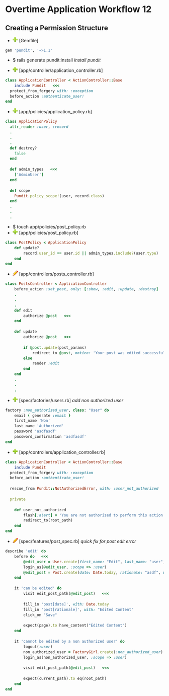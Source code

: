# Overtime Application Workflow 12

## Creating a Permission Structure

- ![add](plus.png) [Gemfile]
```rb
gem 'pundit', '~>1.1'
```

- $ rails generate pundit:install *install pundit*

- ![add](plus.png) [app/controller/application_controller.rb]
```rb
class ApplicationController < ActionController::Base
	include Pundit   <<<
  protect_from_forgery with: :exception
  before_action :authenticate_user!
end
```

- ![add](plus.png) [app/policies/application_policy.rb]
```rb
class ApplicationPolicy
  attr_reader :user, :record
  .
  .
  .
  def destroy?
    false
  end

  def admin_types   <<<
    ['AdminUser']
  end

  def scope
    Pundit.policy_scope!(user, record.class)
  end
  .
  .
  .

```

- $ touch app/policies/post_policy.rb
- ![add](plus.png) [app/policies/post_policy.rb]
```rb
class PostPolicy < ApplicationPolicy
	def update?
		record.user_id == user.id || admin_types.include?(user.type)
	end
end
```

- ![edit](edit.png) [app/controllers/posts_controller.rb]
```rb
class PostsController < ApplicationController
	before_action :set_post, only: [:show, :edit, :update, :destroy]
	.
	.
	.
	def edit
		authorize @post   <<<
	end

	def update
		authorize @post   <<<
		
		if @post.update(post_params)
			redirect_to @post, notice: 'Your post was edited successfully'
		else
			render :edit
		end
	end
	.
	.
	.
```

- ![add](plus.png) [spec/factories/users.rb] *add non authorized user*
```rb
factory :non_authorized_user, class: "User" do
	email { generate :email }
	first_name 'Non'
	last_name 'Authorized'
	password 'asdfasdf'
	password_confirmation 'asdfasdf'
end
```

- ![add](plus.png) [app/controllers/application_controller.rb]
```rb
class ApplicationController < ActionController::Base
	include Pundit
  protect_from_forgery with: :exception
  before_action :authenticate_user!

  rescue_from Pundit::NotAuthorizedError, with: :user_not_authorized   <<<

  private

  	def user_not_authorized
  		flash[:alert] = "You are not authorized to perform this action."
  		redirect_to(root_path)
  	end
end
```

- ![edit](edit.png) [spec/features/post_spec.rb] *quick fix for post edit error*
```rb
describe 'edit' do
	before do   <<<
		@edit_user = User.create(first_name: "Edit", last_name: "user", email: "edit@user.com", password: "asdfasdf", password_confirmation: "asdfasdf")
		login_as(@edit_user, :scope => :user)
		@edit_post = Post.create(date: Date.today, rationale: "asdf", user_id: @edit_user.id)
	end

	it 'can be edited' do
		visit edit_post_path(@edit_post)   <<<

		fill_in 'post[date]', with: Date.today
		fill_in 'post[rationale]', with: "Edited Content"
		click_on "Save"

		expect(page).to have_content("Edited Content")
	end

	it 'cannot be edited by a non authorized user' do
		logout(:user)
		non_authorized_user = FactoryGirl.create(:non_authorized_user)
		login_as(non_authorized_user, :scope => :user)

		visit edit_post_path(@edit_post)   <<<

		expect(current_path).to eq(root_path)
	end
end
```
